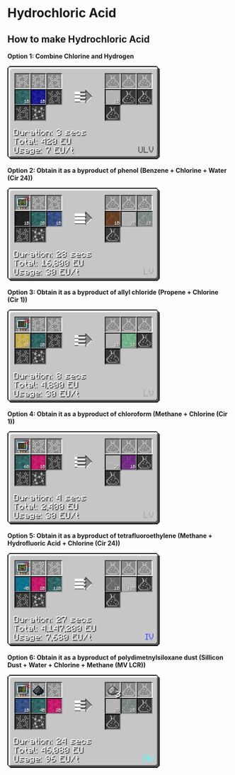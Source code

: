 # Hydrochloric Acid

## How to make Hydrochloric Acid

**Option 1: Combine Chlorine and Hydrogen**

![hcl](HCl_img/large_chemical_reactor_hydrochloric_acid.png)

**Option 2: Obtain it as a byproduct of phenol (Benzene +  Chlorine + Water (Cir 24))**

![hcl2](HCl_img/large_chemical_reactor_phenol_hcl_shortcut.png)

**Option 3: Obtain it as a byproduct of allyl chloride (Propene + Chlorine (Cir 1))**

![hcl3](HCl_img/large_chemical_reactor_allyl_chloride.png)

**Option 4: Obtain it as a byproduct of chloroform (Methane + Chlorine (Cir 1))**

![hcl4](HCl_img/large_chemical_reactor_chloroform.png)

**Option 5: Obtain it as a byproduct of tetrafluoroethylene (Methane + Hydrofluoric Acid + Chlorine (Cir 24))**

![hcl3](HCl_img/large_chemical_reactor_tetrafluoroethylene_from_methane.png)

**Option 6: Obtain it as a byproduct of polydimetnylsiloxane dust (Sillicon Dust + Water + Chlorine + Methane (<mv>MV LCR</mv>))**

![hcl3](HCl_img/large_chemical_reactor_polydimetnylsiloxane_from_elements.png)